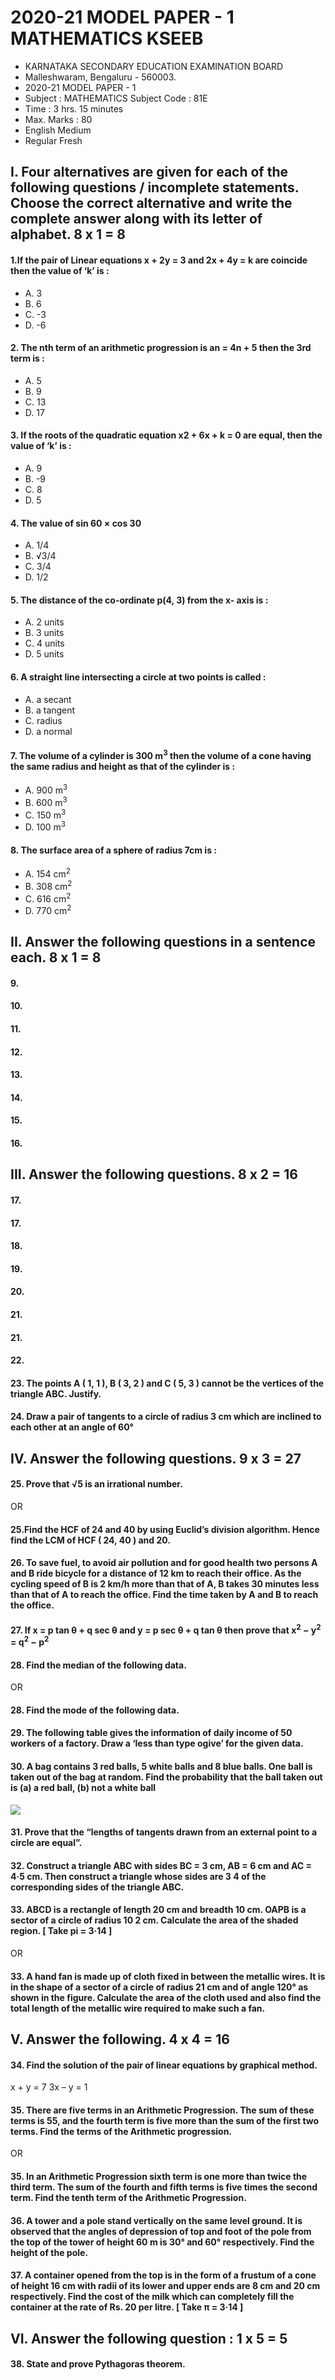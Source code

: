 # 2020-21 MODEL PAPER - 1 MATHEMATICS KSEEB
* KARNATAKA SECONDARY EDUCATION EXAMINATION BOARD
* Malleshwaram, Bengaluru - 560003.
* 2020-21 MODEL PAPER - 1
* Subject : MATHEMATICS Subject Code : 81E
* Time : 3 hrs. 15 minutes 
* Max. Marks : 80
* English Medium
* Regular Fresh

## I. Four alternatives are given for each of the following questions / incomplete statements. Choose the correct alternative and write the complete answer along with its letter of alphabet. 8 x 1 = 8

#### 1.If the pair of Linear equations x + 2y = 3 and 2x + 4y = k are coincide then the value of ‘k’ is :
 * A. 3 
 * B. 6 
 * C. -3 
 * D. -6

#### 2. The nth term of an arithmetic progression is an = 4n + 5 then the 3rd term is :
 * A. 5 
 * B. 9 
 * C. 13 
 * D. 17

#### 3. If the roots of the quadratic equation x2 + 6x + k = 0 are equal, then the value of ‘k’ is :
 *  A. 9 
 *  B. -9 
 *  C. 8 
 * D. 5

#### 4. The value of sin 60 × cos 30
 * A. 1/4
 * B. &Sqrt;3/4
 * C. 3/4 
 * D. 1/2

#### 5. The distance of the co-ordinate p(4, 3) from the x- axis is :
 * A. 2 units 
 * B. 3 units
 * C. 4 units 
 * D. 5 units

#### 6. A straight line intersecting a circle at two points is called :
 * A. a secant 
 * B. a tangent
 * C. radius 
 * D. a normal

#### 7. The volume of a cylinder is 300 m<sup>3</sup>  then the volume of a cone having the same radius and height as that of the cylinder is :
* A. 900 m<sup>3</sup>
* B. 600 m<sup>3</sup>
* C. 150 m<sup>3</sup>
* D. 100 m<sup>3</sup>

#### 8. The surface area of a sphere of radius 7cm is :
* A. 154 cm<sup>2</sup>
* B. 308 cm<sup>2</sup>
* C. 616 cm<sup>2</sup>
* D. 770 cm<sup>2</sup>

## II. Answer the following questions in a sentence each. 8 x 1 = 8
#### 9. 
#### 10.
#### 11.
#### 12.
#### 13.
#### 14.
#### 15.
#### 16.

## III. Answer the following questions. 8 x 2 = 16
#### 17. 
#### 17. 
#### 18.
#### 19.
#### 20.
#### 21.
#### 21.
#### 22.
#### 23. The points A ( 1, 1 ), B ( 3, 2 ) and C ( 5, 3 ) cannot be the vertices of the triangle ABC. Justify.
#### 24. Draw a pair of tangents to a circle of radius 3 cm which are inclined to each other at an angle of 60°
## IV. Answer the following questions. 9 x 3 = 27
#### 25. Prove that &Sqrt;5 is an irrational number.
OR
#### 25.Find the HCF of 24 and 40 by using Euclid’s division algorithm. Hence find the LCM of HCF ( 24, 40 ) and 20.
#### 26. To save fuel, to avoid air pollution and for good health two persons A and B ride bicycle for a distance of 12 km to reach their office. As the cycling speed of B is 2 km/h more than that of A, B takes 30 minutes less than that of A to reach the office. Find the time taken by A and B to reach the office.
#### 27. If x = p tan θ + q sec θ and y = p sec θ + q tan θ then prove that x<sup>2</sup> − y<sup>2</sup> = q<sup>2</sup> − p<sup>2</sup>
#### 28. Find the median of the following data.
OR 
#### 28. Find the mode of the following data.
#### 29. The following table gives the information of daily income of 50 workers of a factory. Draw a ‘less than type ogive’ for the given data.
#### 30. A bag contains 3 red balls, 5 white balls and 8 blue balls. One ball is taken out of the bag at random. Find the probability that the ball taken out is (a) a red ball, (b) not a white ball
[![](https://img.youtube.com/vi/Br4vfv0VyOI/0.jpg)](https://www.youtube.com/watch?v=Br4vfv0VyOI)

#### 31. Prove that the “lengths of tangents drawn from an external point to a circle are equal”. 
#### 32. Construct a triangle ABC with sides BC = 3 cm, AB = 6 cm and AC = 4·5 cm. Then construct a triangle whose sides are 3 4 of the corresponding sides of the triangle ABC. 
#### 33. ABCD is a rectangle of length 20 cm and breadth 10 cm. OAPB is a sector of a circle of radius 10 2 cm. Calculate the area of the shaded region. [ Take pi = 3·14 ]
OR
#### 33. A hand fan is made up of cloth fixed in between the metallic wires. It is in the shape of a sector of a circle of radius 21 cm and of angle 120° as shown in the figure. Calculate the area of the cloth used and also find the total length of the metallic wire required to make such a fan.

## V. Answer the following. 4 x 4 = 16
#### 34. Find the solution of the pair of linear equations by graphical method.
 x + y = 7
 3x – y = 1
#### 35. There are five terms in an Arithmetic Progression. The sum of these terms is 55, and the fourth term is five more than the sum of the first two terms. Find the terms of the Arithmetic progression. 
OR  
#### 35. In an Arithmetic Progression sixth term is one more than twice the third term. The sum of the fourth and fifth terms is five times the second term. Find the tenth term of the Arithmetic Progression.
#### 36. A tower and a pole stand vertically on the same level ground. It is observed that the angles of depression of top and foot of the pole from the top of the tower of height 60 m is 30° and 60° respectively. Find the height of the pole.
#### 37. A container opened from the top is in the form of a frustum of a cone of height 16 cm with radii of its lower and upper ends are 8 cm and 20 cm respectively. Find the cost of the milk which can completely fill the container at the rate of Rs. 20 per litre. [ Take π = 3·14 ]
## VI. Answer the following question : 1 x 5 = 5
#### 38. State and prove Pythagoras theorem.
